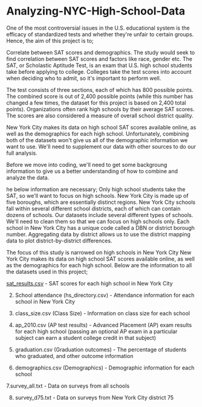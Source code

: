 # Analyzing-NYC-High-School-Data
One of the most controversial issues in the U.S. educational system is the efficacy of standardized tests and whether they're unfair to certain groups. Hence, the aim of this project is to;

Correlate between SAT scores and demographics. The study would seek to find correlation between SAT scores and factors like race, gender etc.
The SAT, or Scholastic Aptitude Test, is an exam that U.S. high school students take before applying to college. Colleges take the test scores into account when deciding who to admit, so it's important to perform well.

The test consists of three sections, each of which has 800 possible points. The combined score is out of 2,400 possible points (while this number has changed a few times, the dataset for this project is based on 2,400 total points). Organizations often rank high schools by their average SAT scores. The scores are also considered a measure of overall school district quality.

New York City makes its data on high school SAT scores available online, as well as the demographics for each high school. Unfortunately, combining both of the datasets won't give us all of the demographic information we want to use. We'll need to supplement our data with other sources to do our full analysis.

Before we move into coding, we'll need to get some backgroung information to give us a better understanding of how to combine and analyze the data.

he below information are necessary;
Only high school students take the SAT, so we'll want to focus on high schools.
New York City is made up of five boroughs, which are essentially distinct regions.
New York City schools fall within several different school districts, each of which can contain dozens of schools.
Our datasets include several different types of schools. We'll need to clean them so that we can focus on high schools only.
Each school in New York City has a unique code called a DBN or district borough number.
Aggregating data by district allows us to use the district mapping data to plot district-by-district differences.

The focus of this study is narrowed on high schools in New York City
New York City makes its data on high school SAT scores available online, as well as the demographics for each high school. Below are the information to all the datasets used in this project;


[sat_results.csv](https://data.cityofnewyork.us/Education/2010-AP-College-Board-School-Level-Results/itfs-ms3e) - SAT scores for each high school in New York City

2. School attendance (hs_directory.csv) - Attendance information for each school in New York City

3. class_size.csv (Class Size) - Information on class size for each school

4. ap_2010.csv (AP test results) - Advanced Placement (AP) exam results for each high school (passing an optional AP exam in a particular subject can earn a student college credit in that subject)

5. graduation.csv (Graduation outcomes) - The percentage of students who graduated, and other outcome information

6. demographics.csv (Demographics) - Demographic information for each school

7.survey_all.txt - Data on surveys from all schools

8. survey_d75.txt - Data on surveys from New York City district 75
